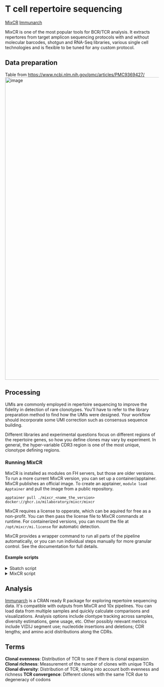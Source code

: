 # T cell repertoire sequencing

[MixCR](https://mixcr.com/mixcr/reference/overview-analysis-overview/)
[Immunarch](https://immunarch.com/)

MixCR is one of the most popular tools for BCR/TCR analysis. 
It extracts repertores from target amplicon sequencing protocols with and without molecular barcodes,
shotgun and RNA-Seq libraries, various single cell technologies and is flexible to be tuned for any custom protocol.

## Data preparation

Table from https://www.ncbi.nlm.nih.gov/pmc/articles/PMC9369427/
<img width="993" alt="image" src="https://github.com/user-attachments/assets/d5948016-4b33-4ba6-992d-bb9076ce6e18">


## Processing

UMIs are commonly employed in repertoire sequencing to improve the fidelity in detection of rare clonotypes. 
You'll have to refer to the library preparation method to find how the UMIs were designed. Your workflow should
incorporate some UMI correction such as consensus sequence building.

Different libraries and experimental questions focus on different regions of the repertoire genes, so how you define
clones may vary by experiment. In general, the hyper-variable CDR3 region is one of the most unique, clonotype defining regions. 

### Running MixCR

MixCR is installed as modules on FH servers, but those are older versions. To run a more current MixCR version, you
can set up a container/apptainer. MixCR publishes an official image. To create an apptainer, `module load Apptainer` 
and pull the image from a public repository.

`apptainer pull ./mixcr_<name_the_version> docker://ghcr.io/milaboratory/mixcr/mixcr`

MixCR requires a license to opperate, which can be aquired for free as a non-profit. You can then pass the license file
to MixCR commands at runtime. For containerized versions, you can mount the file at `/opt/mixcr/mi.license` for automatic detection.

MixCR provides a wrapper command to run all parts of the pipeline automatically, or you can run individual steps manually for more 
granular control. See the documentation for full details.

#### Example scripts

<details><summary>Sbatch script</summary>

```
#!/bin/bash

# Job Options- must be before *any* executable lines

#SBATCH --job-name="mixcr"
#SBATCH --output=mixcr.out
#SBATCH --error=mixcr.err
#SBATCH --nodes=1                # node count
#SBATCH --ntasks=1               # total number of tasks across all nodes
#SBATCH --cpus-per-task=1        # cpu-cores per task (>1 if multi-threaded tasks)
#SBATCH --mem-per-cpu=80G        # memory per cpu-core
#SBATCH --time=48:48:00          # total run time limit (HH:MM:SS)
#SBATCH --mail-type=begin        # send email when job begins
#SBATCH --mail-type=end          # send email when job ends
#SBATCH --mail-type=fail         # send email if job fails
#SBATCH --mail-user=dgratz@fredhutch.org

module load Apptainer
cd /fh/fast/_IRC/FHIL/grp/BM03/processing/mixcr

# R1 = 1, R2 = 2
# 3 = sample name
# 4 = outdir
# 5 tagpattern

apptainer exec --bind ./mixcr_license.txt:/opt/mixcr/mi.license:ro \
        --bind /fh/fast/_IRC/FHIL/grp/BM03/processing/mixcr/:/home/dgratz/mixcr \
        --bind /fh/fast/_IRC/FHIL/grp/NextSeq_SteamPlant/240614_VH00738_246_AAFVY2MM5/FHIL_06142024_2024-06-14T19_50_58_68f53f1-421632874/BCLConvert_06_15_2024_16_53_29Z-740072376/:/home/dgratz/data \
        mixcr_4.6.0-226-devel.sif \
        ./mixcr/qiaseq/mixcr_qiaseq_1.sh
```

</details>

<details><summary>MixCR script</summary>

```
#!/bin/bash

# R1 = 1, R2 = 2
# 3 = sample name
# 4 = outdir
# 5 tagpattern

function run_mixcr {
    mixcr align \
        -p generic-amplicon-with-umi \
        --species hsa \
        --rna \
        --rigid-left-alignment-boundary \
        --floating-right-alignment-boundary C\
        --tag-pattern "^(R1:*) \ ^(UMI:N{12})N{12}(R2:*)" \
        --report $4/$3.report.txt \
        --json-report $4/$3.report.json \
        $1 \
        $2 \
        $4/$3ƒ.vdjca -f

    mixcr refineTagsAndSort \
        --report $4/$3.refineTags.report.txt \
        --json-report $4/$3.refineTags.report.json \
        $4/$3.vdjca \
        $4/$3.refined.vdjca -f

    mixcr assemble \
        -OassemblingFeatures="CDR3" \
        -OseparateByJ=true \
        -OseparateByV=true \
        --report $4/$3.report.txt \
        --json-report $4/$3.report.json \
        $4/$3.refined.vdjca \
        $4/$3.clns -f

    mixcr exportClones \
        -uniqueTagCount UMI \
        $4/$3.clns \
        $4/$3.txt -f 
}

function loop_files {
    # datadir='/fh/fast/_IRC/FHIL/grp/NextSeq_SteamPlant/240614_VH00738_246_AAFVY2MM5/FHIL_06142024_2024-06-14T19_50_58_68f53f1-421632874/BCLConvert_06_15_2024_16_53_29Z-740072376/'
    datadir='/home/dgratz/data'
    for file in $datadir/**/*R1*.fastq.gz; 
        do r1="$file"; 
        r2="$(echo $r1 | sed -E "s/(.+Q-F.+R).+/\1/")2_001.fastq.gz";
        samplename="$(echo $r1 | sed -E "s/.+(Q-F[^_]+).+/\1/")";
        # tagpattern="^(R1:*) \ ^(UMI:N{12})N{12}(R2:*)";
        outdir="mixcr/qiaseq";
        # echo $r1; echo $r2; echo $samplename; 
        mkdir $samplename;
        run_mixcr $r1 $r2 $samplename $outdir;
        done
}

loop_files 
```
  
</details>

## Analysis

[Immunarch](https://immunarch.com/) is a CRAN ready R package for exploring repertoire sequencing data. It's compatible with outputs
from MixCR and 10x pipelines. You can load data from multiple samples and quickly calculate comparisons and visualizations. Analysis
options include clontype tracking across samples, diversity estimations, gene usage, etc. Other possibly relevant metrics include
V(D)J segment use; nucleotide insertions and deletions; CDR lengths; and amino acid distributions along the CDRs.

## Terms

**Clonal evenness**: Distribution of TCR to see if there is clonal expansion
**Clonal richness**: Measurement of the number of clones with unique TCRs
**Clonal diversity**: Distribution of TCR, taking into account both evenness and richness
**TCR convergence**: Different clones with the same TCR due to degeneracy of codons
